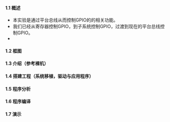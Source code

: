 #### 1.1 概述
- 本实验是通过平台总线从而控制GPIO的的相关功能。
- 我们已经从寄存器控制GPIO，到子系统控制GPIO，过渡到现在的平台总线控制GPIO。
- 

#### 1.2 框图

#### 1.3 介绍（参考裸机）

#### 1.4 搭建工程（系统移植，驱动与应用程序）

#### 1.5 程序分析

#### 1.6 程序编译

#### 1.7 演示